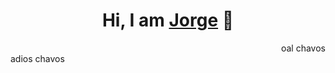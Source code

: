 <div align="center">
<h1 align="center">Hi, I am <a href="https://www.instagram.com/jorge_presti/">Jorge</a> 👋</h1>
</div>

<div align= "right">
oal chavos
</div>

<div align= "left">
adios chavos
</div>